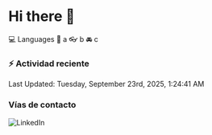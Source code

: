 # Hi there 👋

:computer: Languages
:pencil: a
:eyeglasses: b
:oncoming_automobile: c

### :zap: Actividad reciente
<!--RECENT_ACTIVITY:start-->
<!--RECENT_ACTIVITY:end-->
<!--RECENT_ACTIVITY:last_update-->
Last Updated: Tuesday, September 23rd, 2025, 1:24:41 AM
<!--RECENT_ACTIVITY:last_update_end-->

### Vías de contacto

![LinkedIn](https://www.linkedin.com/in/irving-hernández-226846205/)
